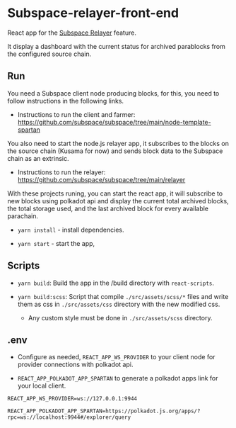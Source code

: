 # Subspace-relayer-front-end

React app for the [Subspace Relayer](https://github.com/subspace/subspace/tree/main/relayer) feature.

It display a dashboard with the current status for archived parablocks from the configured source chain.

## Run

You need a Subspace client node producing blocks, for this, you need to follow instructions in the following links.

- Instructions to run the client and farmer: https://github.com/subspace/subspace/tree/main/node-template-spartan

You also need to start the node.js relayer app, it subscribes to the blocks on the source chain (Kusama for now) and sends block data to the Subspace chain as an extrinsic.

- Instructions to run the relayer: https://github.com/subspace/subspace/tree/main/relayer

With these projects runing, you can start the react app, it will subscribe to new blocks using polkadot api and display the current total archived blocks, the total storage used, and the last archived block for every available parachain.

- `yarn install` - install dependencies.

- `yarn start` - start the app,

## Scripts

- `yarn build`: Build the app in the /build directory with `react-scripts`.

- `yarn build:scss`: Script that compile `./src/assets/scss/*` files and write them as css in `./src/assets/css` directory with the new modified css.
  - Any custom style must be done in `./src/assets/scss` directory.

## .env

- Configure as needed, `REACT_APP_WS_PROVIDER` to your client node for provider connections with polkadot api.

- `REACT_APP_POLKADOT_APP_SPARTAN` to generate a polkadot apps link for your local client.

```
REACT_APP_WS_PROVIDER=ws://127.0.0.1:9944

REACT_APP_POLKADOT_APP_SPARTAN=https://polkadot.js.org/apps/?rpc=ws://localhost:9944#/explorer/query
```
